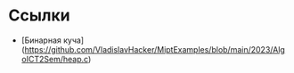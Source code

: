 
# Ссылки
* [Бинарная куча] (https://github.com/VladislavHacker/MiptExamples/blob/main/2023/AlgoICT2Sem/heap.c)
